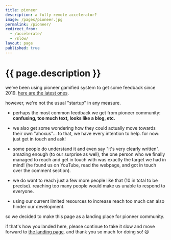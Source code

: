 ```yaml
---
title: pioneer
description: a fully remote accelerator?
image: /pages/pioneer.jpg
permalink: /pioneer/
redirect_from:
  - /accelerate/
  - /slow/
layout: page
published: true
---
```


# {{ page.description }}

we've been using pioneer gamified system to get some feedback since 2019. [here are the latest ones](https://drive.google.com/folderview?id=1T7fdo8RcTgne0HlwyJLbMnqTcf1nRivp).

however, we're not the usual "startup" in any measure.

- perhaps the most common feedback we get from pioneer community: **confusing, too much text, looks like a blog, etc.**

- we also get some wondering how they could actually move towards their own "ahoxus"... to that, we have every intention to help. for now: just get in touch and ask!

- some people do understand it and even say "it's very clearly written". amazing enough (to our surprise as well), the one person who we finally managed to reach and get in touch with was exactly the target we had in mind! (he found us on YouTube, read the webpage, and got in touch over the comment section).

- we do want to reach just a few more people like that (10 in total to be precise). reaching too many people would make us unable to respond to everyone.

- using our current limited resources to increase reach too much can also hinder our development. 

so we decided to make this page as a landing place for pioneer community.

if that's how you landed here, please continue to take it slow and move forward to [the landing page](/). and thank you so much for doing so! 😆
